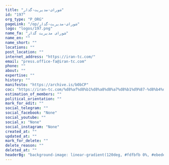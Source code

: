 ```yaml
---
title: "شورای-مدیریت-گذار"
id: "197"
org_type: "P_ORG"
pageLink: "/op/شورای-مدیریت-گذار"
logo: "logos/197.png"
name_fa: "شورای مدیریت گذار"
name_en: ""
name_short: ""
locations: ""
post_location: ""
internet_address: "https://iran-tc.com/"
email: "press.office-fa@iran-tc.com"
phone: ""
about: ""
expertise: ""
history: ""
manifesto: "https://archive.is/b0bCP"
coc: "https://iran-tc.com/%d8%af%d8%b1%d8%a8%d8%a7%d8%b1%d9%87-%d8%b4%d9%88%d8%b1%d8%a7%db%8c-%d9%85%d8%af%db%8c%d8%b1%db%8c%d8%aa-%da%af%d8%b0%d8%a7%d8%b1/"
estimation_of_members: ""
political_orientation: ""
mark_for_edit: ""
social_telegram: ""
social_facebook: "None"
social_youtube: ""
social_x: "None"
social_instagram: "None"
created_at: ""
updated_at: ""
mark_for_delete: ""
delete_reason: ""
deleted_at: ""
headerBg: "background-image: linear-gradient(120deg, #fdfbfb 0%, #ebedee 100%);"
---
```


